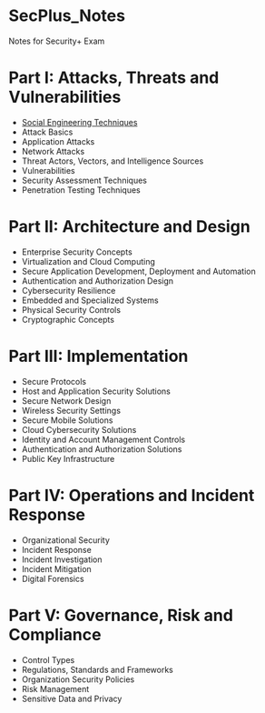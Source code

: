 # SecPlus_Notes

Notes for Security+ Exam


# Part I: Attacks, Threats and Vulnerabilities

- [Social Engineering Techniques](Attacks_Threats_and_Vulnerabilities/Social%20Engineering%20Techniques.md)
- Attack Basics
- Application Attacks
- Network Attacks
- Threat Actors, Vectors, and Intelligence Sources
- Vulnerabilities
- Security Assessment Techniques
- Penetration Testing Techniques

# Part II: Architecture and Design

- Enterprise Security Concepts
- Virtualization and Cloud Computing
- Secure Application Development, Deployment and Automation
- Authentication and Authorization Design
- Cybersecurity Resilience
- Embedded and Specialized Systems
- Physical Security Controls
- Cryptographic Concepts

# Part III: Implementation

- Secure Protocols
- Host and Application Security Solutions
- Secure Network Design
- Wireless Security Settings
- Secure Mobile Solutions
- Cloud Cybersecurity Solutions
- Identity and Account Management Controls
- Authentication and Authorization Solutions
- Public Key Infrastructure
  
# Part IV: Operations and Incident Response

- Organizational Security
- Incident Response
- Incident Investigation
- Incident Mitigation
- Digital Forensics

# Part V: Governance, Risk and Compliance

- Control Types
- Regulations, Standards and Frameworks
- Organization Security Policies
- Risk Management
- Sensitive Data and Privacy